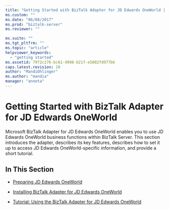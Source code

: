 ```yaml
---
title: "Getting Started with BizTalk Adapter for JD Edwards OneWorld | Microsoft Docs"
ms.custom: ""
ms.date: "06/08/2017"
ms.prod: "biztalk-server"
ms.reviewer: ""

ms.suite: ""
ms.tgt_pltfrm: ""
ms.topic: "article"
helpviewer_keywords: 
  - "getting started"
ms.assetid: 79f2c176-bc61-4998-b21f-e5082fd977bb
caps.latest.revision: 10
author: "MandiOhlinger"
ms.author: "mandia"
manager: "anneta"
---
```

# Getting Started with BizTalk Adapter for JD Edwards OneWorld
Microsoft BizTalk Adapter for JD Edwards OneWorld enables you to use JD Edwards OneWorld business functions within BizTalk Server. This section introduces the adapter, describes its key features, describes how to set it up to access JD Edwards OneWorld-specific information, and provide a short tutorial.  
  
## In This Section  
  
-   [Preparing JD Edwards OneWorld](../core/preparing-jd-edwards-oneworld.md)  
  
-   [Installing BizTalk Adapter for JD Edwards OneWorld](../core/installing-biztalk-adapter-for-jd-edwards-oneworld.md)  
  
-   [Tutorial: Using the BizTalk Adapter for JD Edwards OneWorld](../core/tutorial-using-the-biztalk-adapter-for-jd-edwards-oneworld.md)
